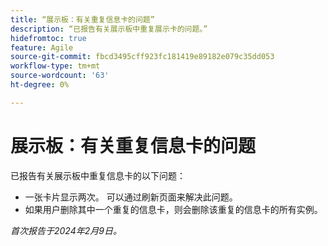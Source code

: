 ```yaml
---
title: “展示板：有关重复信息卡的问题”
description: “已报告有关展示板中重复展示卡的问题。”
hidefromtoc: true
feature: Agile
source-git-commit: fbcd3495cff923fc181419e89182e079c35dd053
workflow-type: tm+mt
source-wordcount: '63'
ht-degree: 0%

---
```



# 展示板：有关重复信息卡的问题

已报告有关展示板中重复信息卡的以下问题：

* 一张卡片显示两次。 可以通过刷新页面来解决此问题。
* 如果用户删除其中一个重复的信息卡，则会删除该重复的信息卡的所有实例。

_首次报告于2024年2月9日。_
